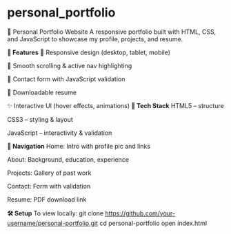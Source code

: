 ﻿# personal_portfolio
💼 Personal Portfolio Website
A responsive portfolio built with HTML, CSS, and JavaScript to showcase my profile, projects, and resume.

**🚀 Features**
📱 Responsive design (desktop, tablet, mobile)

🧭 Smooth scrolling & active nav highlighting

📩 Contact form with JavaScript validation

📄 Downloadable resume

✨ Interactive UI (hover effects, animations)
**🔧 Tech Stack**
HTML5 – structure

CSS3 – styling & layout

JavaScript – interactivity & validation

**🧭 Navigation**
Home: Intro with profile pic and links

About: Background, education, experience

Projects: Gallery of past work

Contact: Form with validation

Resume: PDF download link

**🛠 Setup**
To view locally:
git clone https://github.com/your-username/personal-portfolio.git
cd personal-portfolio
open index.html
